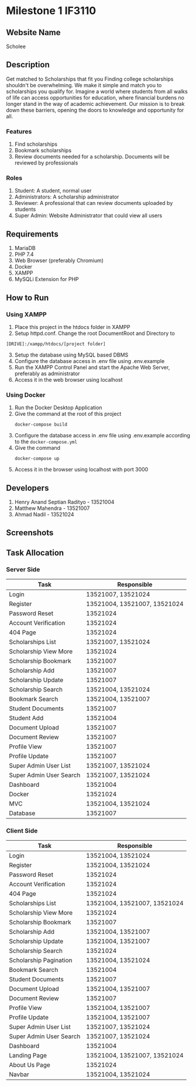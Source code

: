 # Milestone 1 IF3110
## Website Name
Scholee

## Description
Get matched to Scholarships that fit you
Finding college scholarships shouldn't be overwhelming. We make it simple and match you to scholarships you qualify for. Imagine a world where students from all walks of life can access opportunities for education, where financial burdens no longer stand in the way of academic achievement. Our mission is to break down these barriers, opening the doors to knowledge and opportunity for all.

### Features
1. Find scholarships
2. Bookmark scholarships
3. Review documents needed for a scholarship. Documents will be reviewed by professionals

### Roles
1. Student: A student, normal user
2. Administrators: A scholarship administrator
3. Reviewer: A professional that can review documents uploaded by students
4. Super Admin: Website Administrator that could view all users

## Requirements
1. MariaDB
2. PHP 7.4
3. Web Browser (preferably Chromium)
4. Docker
5. XAMPP
6. MySQLi Extension for PHP

## How to Run
### Using XAMPP
1. Place this project in the htdocs folder in XAMPP
2. Setup httpd.conf. Change the root DocumentRoot and Directory to 
```
[DRIVE]:/xampp/htdocs/[project folder] 
```
3. Setup the database using MySQL based DBMS
4. Configure the database access in .env file using .env.example
5. Run the XAMPP Control Panel and start the Apache Web Server, preferably as administrator
6. Access it in the web browser using localhost

### Using Docker
1. Run the Docker Desktop Application
2. Give the command at the root of this project
    ```
    docker-compose build
    ```
3. Configure the database access in .env file using .env.example according to the ``docker-compose.yml``
4. Give the command 
    ```
    docker-compose up
    ```
5. Access it in the browser using localhost with port 3000


## Developers
1. Henry Anand Septian Radityo - 13521004
2. Matthew Mahendra - 13521007
3. Ahmad Nadil - 13521024

## Screenshots

## Task Allocation 

### Server Side
| Task                  | Responsible        |
| --------------------- | ------------------ |
| Login                 | 13521007, 13521024 |
| Register              | 13521004, 13521007, 13521024 |
| Password Reset           | 13521024                   |
| Account Verification     | 13521024                   |
| 404 Page                 | 13521024                   |
| Scholarships List     | 13521007, 13521024 |
| Scholarship View More | 13521024           |
| Scholarship Bookmark  | 13521007           |
| Scholarship Add       | 13521007           |
| Scholarship Update    | 13521007           |
| Scholarship Search    | 13521004, 13521024 |
| Bookmark Search       | 13521004, 13521007 |
| Student Documents     | 13521007           |
| Student Add           | 13521004           |
| Document Upload       | 13521007           |
| Document Review       | 13521007           |
| Profile View          | 13521007           |
| Profile Update        | 13521007           |
| Super Admin User List | 13521007, 13521024 |
| Super Admin User Search| 13521007, 13521024|
| Dashboard               | 13521004         |
| Docker                | 13521024      |
| MVC               | 13521004, 13521024 |
| Database              | 13521007           |



### Client Side
| Task                     | Responsible                |
|--------------------------|----------------------------|
| Login                    | 13521004, 13521024         |
| Register                 | 13521004, 13521024         |
| Password Reset           | 13521024                   |
| Account Verification     | 13521024                   |
| 404 Page                 | 13521024                   |
| Scholarships List        | 13521004, 13521007, 13521024         |
| Scholarship View More    | 13521024                   |
| Scholarship Bookmark     | 13521007                   |
| Scholarship Add          | 13521004, 13521007                   |
| Scholarship Update       | 13521004, 13521007                   |
| Scholarship Search       | 13521024                   |
| Scholarship Pagination   | 13521004, 13521024         |
| Bookmark Search          | 13521004                   |
| Student Documents        | 13521007                   |
| Document Upload          | 13521004, 13521007                   |
| Document Review          | 13521007                   |
| Profile View             | 13521004, 13521007         |
| Profile Update           | 13521004, 13521007         |
| Super Admin User List    | 13521007, 13521024         |
| Super Admin User Search  | 13521007, 13521024         |
| Dashboard                | 13521004                   |
| Landing Page             | 13521004,  13521007, 13521024                   |
| About Us Page            | 13521024                   |
| Navbar                   | 13521004, 13521024         |
